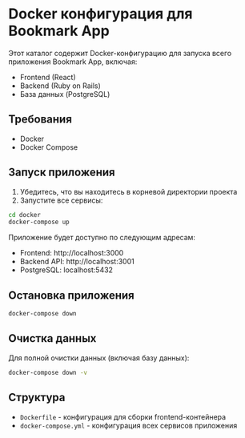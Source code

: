 # Docker конфигурация для Bookmark App

Этот каталог содержит Docker-конфигурацию для запуска всего приложения Bookmark App, включая:
- Frontend (React)
- Backend (Ruby on Rails)
- База данных (PostgreSQL)

## Требования

- Docker
- Docker Compose

## Запуск приложения

1. Убедитесь, что вы находитесь в корневой директории проекта
2. Запустите все сервисы:
```bash
cd docker
docker-compose up
```

Приложение будет доступно по следующим адресам:
- Frontend: http://localhost:3000
- Backend API: http://localhost:3001
- PostgreSQL: localhost:5432

## Остановка приложения

```bash
docker-compose down
```

## Очистка данных

Для полной очистки данных (включая базу данных):
```bash
docker-compose down -v
```

## Структура

- `Dockerfile` - конфигурация для сборки frontend-контейнера
- `docker-compose.yml` - конфигурация всех сервисов приложения 
